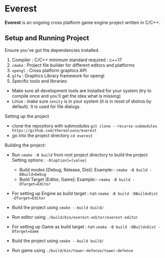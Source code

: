 # Everest

__Everest__ is an ongoing cross platform game engine project written in C/C++.


## Setup and Running Project


Ensure you've got the dependencies installed.
1. Compiler : C/C++ minimum standard required : c++17
2. `cmake`  : Project file builder for different editors and platforms
3. `opengl` : Cross platform graphics API
4. `glfw`   : Graphics Library framework for opengl
5. Specific tools and libraries:
  - Make sure all development tools are installed for your system (try to compile once and you'll get the idea what is missing)
  - Linux : make sure `zenity` is in your system (it is in most of distros by default). It is used for file dialogs.

Setting up the project
- clone the repository with submodules `git clone --recurse-submodules https://github.com/therealsunx/everest`
- go into the project directory `cd everest`

Building the project:
- Run `cmake -B build` from root project directory to build the project
    Setting options : `-D[option]=[value]`
    - Build modes [Debug, Release, Dist]: Example:- `cmake -B build -DBuild=Debug`
    - Build Target [Editor, Game]: Example:-  `cmake -B build -DTarget=Editor`

- For setting up Engine as build target : run `cmake -B build -DBuild=Dist -DTarget=Editor`
- Build the project using `cmake --build build/`
- Run editor using `./build/bin/everest-editor/everest-editor`

- For setting up Game as build target   : run `cmake -B build -DBuild=Dist -DTarget=Game`
- Build the project using `cmake --build build/`
- Run game using `./build/bin/tower-defense/tower-defense`

